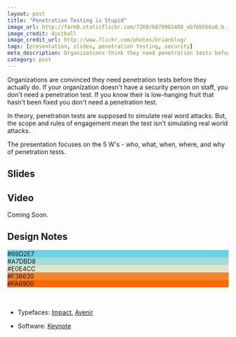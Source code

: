 ```yaml
---
layout: post
title: "Penetration Testing is Stupid"
image_url: http://farm8.staticflickr.com/7260/6870002408_abf6b5b6a8_b.jpg
image_credit: dustball
image_credit_url: http://www.flickr.com/photos/brianklug/
tags: [presentation, slides, penetration testing, security]
meta_description: Organizations think they need penetration tests before they actually do.
category: post
---
```


Organizations are convinced they need penetration tests before they actually do. If your organization doesn't have a security person on staff, you don't need a penetration test. If you know their is low-hanging fruit that hasn't been fixed you don't need a penetration test.

In theory, penetration tests are supposed to simulate real word attacks. But, the scope and rules of engagement mean the test isn't simulating real world attacks.

The presentation focuses on the 5 W's - who, what, when, where, and why of penetration tests.

## Slides
 
<script async class="speakerdeck-embed" data-id="fc25012061f501302878123138154c41" data-ratio="1.33333333333333" src="//speakerdeck.com/assets/embed.js"></script>

## Video

Coming Soon.

## Design Notes

<div class="talk-design">
     <div class="color">
          <div style="background-color: #69D2E7">#69D2E7</div>
          <div style="background-color: #A7DBD8">#A7DBD8</div>
          <div style="background-color: #E0E4CC">#E0E4CC</div>
          <div class="white" style="background-color: #F38630">#F38630</div>
          <div class="white" style="background-color: #FA6900">#FA6900</div>
          </div>
</div>
<br>
<br>

* Typefaces: [Impact](http://fontzone.net/font-details/Impact/), [Avenir](http://www.myfonts.com/fonts/linotype/avenir/)

* Software: [Keynote](http://www.apple.com/iwork/keynote/)
